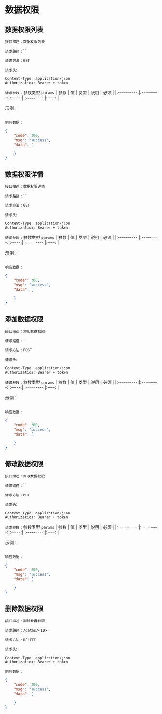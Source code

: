 # 数据权限

## 数据权限列表

`接口描述` : `数据权限列表`

`请求路径` :  ``

`请求方法` :  `GET`

`请求头`: 
```
Content-Type: application/json
Authorization: Bearer + token 
```

`请求参数` : 参数类型 `params`
| 参数        | 值           | 类型  | 说明 | 必须 | 
|:----------:|:---------:|:-----:|  :---------:|:----: |



示例：
```js

```

`响应数据` : 
```json
{
    "code": 200,
    "msg": "success",
    "data": {

    }
}
```
## 数据权限详情


`接口描述` : `数据权限详情`

`请求路径` :  ``

`请求方法` :  `GET`

`请求头`: 
```
Content-Type: application/json
Authorization: Bearer + token 
```

`请求参数` : 参数类型 `params`
| 参数        | 值           | 类型  | 说明 | 必须 | 
|:----------:|:---------:|:-----:|  :---------:|:----: |



示例：
```js

```

`响应数据` : 
```json
{
    "code": 200,
    "msg": "success",
    "data": {

    }
}
```
## 添加数据权限


`接口描述` : `添加数据权限`

`请求路径` :  ``

`请求方法` :  `POST`

`请求头`: 
```
Content-Type: application/json
Authorization: Bearer + token 
```

`请求参数` : 参数类型 `params`
| 参数        | 值           | 类型  | 说明 | 必须 | 
|:----------:|:---------:|:-----:|  :---------:|:----: |



示例：
```js

```

`响应数据` : 
```json
{
    "code": 200,
    "msg": "success",
    "data": {

    }
}
```
## 修改数据权限


`接口描述` : `修改数据权限`

`请求路径` :  ``

`请求方法` :  `PUT`

`请求头`: 
```
Content-Type: application/json
Authorization: Bearer + token 
```

`请求参数` : 参数类型 `params`
| 参数        | 值           | 类型  | 说明 | 必须 | 
|:----------:|:---------:|:-----:|  :---------:|:----: |



示例：
```js

```

`响应数据` : 
```json
{
    "code": 200,
    "msg": "success",
    "data": {

    }
}
```
## 删除数据权限


`接口描述` : `删除数据权限`

`请求路径` :  `/datas/<ID>`

`请求方法` :  `DELETE`

`请求头`: 
```
Content-Type: application/json
Authorization: Bearer + token 
```

`响应数据` : 
```json
{
    "code": 200,
    "msg": "success",
    "data": {

    }
}
```